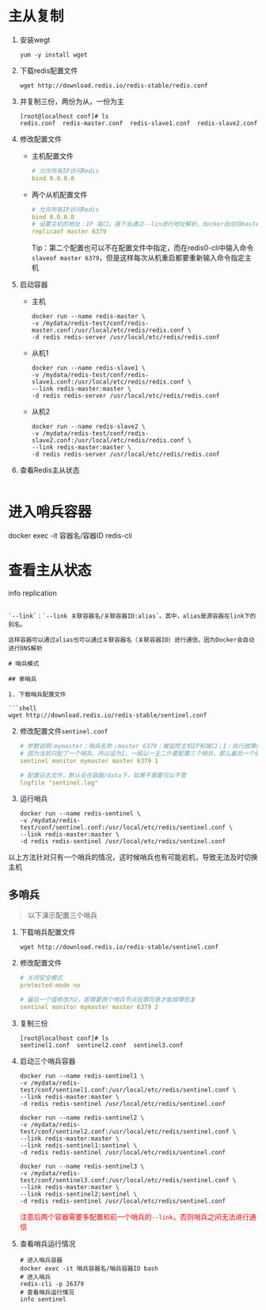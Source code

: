 # 主从复制

1. 安装wegt

   ```shell
   yum -y install wget
   ```

2. 下载redis配置文件

   ```shell
   wget http://download.redis.io/redis-stable/redis.conf
   ```

3. 并复制三份，两份为从，一份为主

   ```shell
   [root@localhost conf]# ls
   redis.conf  redis-master.conf  redis-slave1.conf  redis-slave2.conf
   ```

4. 修改配置文件

   - 主机配置文件

     ```yaml
     # 允许所有IP访问Redis
     bind 0.0.0.0
     ```

   - 两个从机配置文件

     ```yaml
     # 允许所有IP访问Redis
     bind 0.0.0.0
     # 设置主机的地址：IP 端口。接下去通过--lin进行地址解析，docker自动将master解析为地址
     replicaof master 6379
     ```

     Tip：第二个配置也可以不在配置文件中指定，而在redis0-cli中输入命令`slaveof master 6379`，但是这样每次从机重启都要重新输入命令指定主机

5. 启动容器

   - 主机

     ```shell
     docker run --name redis-master \
     -v /mydata/redis-test/conf/redis-master.conf:/usr/local/etc/redis/redis.conf \
     -d redis redis-server /usr/local/etc/redis/redis.conf
     ```

   - 从机1

     ```shell
     docker run --name redis-slave1 \
     -v /mydata/redis-test/conf/redis-slave1.conf:/usr/local/etc/redis/redis.conf \
     --link redis-master:master \
     -d redis redis-server /usr/local/etc/redis/redis.conf
     ```

   - 从机2

     ```shell
     docker run --name redis-slave2 \
     -v /mydata/redis-test/conf/redis-slave2.conf:/usr/local/etc/redis/redis.conf \
     --link redis-master:master \
     -d redis redis-server /usr/local/etc/redis/redis.conf
     ```

6. 查看Redis主从状态

   ```shell
# 进入哨兵容器
   docker exec -it 容器名/容器ID redis-cli
# 查看主从状态
   info replication
   ```

`--link`：`--link 关联容器名/关联容器ID:alias`。其中，alias是源容器在link下的别名。

这样容器可以通过alias也可以通过关联容器名（关联容器ID）进行通信，因为Docker会自动进行DNS解析

# 哨兵模式

## 单哨兵

1. 下载哨兵配置文件

   ```shell
   wget http://download.redis.io/redis-stable/sentinel.conf
   ```

2. 修改配置文件`sentinel.conf`

   ```yaml
   # 参数说明:mymaster：哨兵名称；master 6379：被监控主机IP和端口；1：执行故障恢复操作前至少需要几个哨兵节点同意
   # 因为当前只配了一个哨兵，所以设为1，一般以一主二仆要配置三个哨兵，那么最后一个值就配为2
   sentinel monitor mymaster master 6379 1
   
   # 配置日志文件，默认会在容器/data下，如果不需要可以不管
   logfile "sentinel.log"
   ```

3. 运行哨兵

   ```shell
   docker run --name redis-sentinel \
   -v /mydata/redis-test/conf/sentinel.conf:/usr/local/etc/redis/sentinel.conf \
   --link redis-master:master \
   -d redis redis-sentinel /usr/local/etc/redis/sentinel.conf
   ```

以上方法针对只有一个哨兵的情况，这时候哨兵也有可能宕机，导致无法及时切换主机

## 多哨兵

> 以下演示配置三个哨兵

1. 下载哨兵配置文件

   ```shell
   wget http://download.redis.io/redis-stable/sentinel.conf
   ```

2. 修改配置文件

   ```yaml
   # 关闭安全模式
   protected-mode no
   
   # 最后一个值修改为2，即需要两个哨兵节点投票同意才能故障恢复
   sentinel monitor mymaster master 6379 2
   ```

3. 复制三份

   ```shell
   [root@localhost conf]# ls
   sentinel1.conf  sentinel2.conf  sentinel3.conf
   ```

4. 启动三个哨兵容器

   ```shell
   docker run --name redis-sentinel1 \
   -v /mydata/redis-test/conf/sentinel1.conf:/usr/local/etc/redis/sentinel.conf \
   --link redis-master:master \
   -d redis redis-sentinel /usr/local/etc/redis/sentinel.conf
   ```

   ```shell
   docker run --name redis-sentinel2 \
   -v /mydata/redis-test/conf/sentinel2.conf:/usr/local/etc/redis/sentinel.conf \
   --link redis-master:master \
   --link redis-sentinel1:sentinel \
   -d redis redis-sentinel /usr/local/etc/redis/sentinel.conf
   ```

   ```shell
   docker run --name redis-sentinel3 \
   -v /mydata/redis-test/conf/sentinel3.conf:/usr/local/etc/redis/sentinel.conf \
   --link redis-master:master \
   --link redis-sentinel2:sentinel \
   -d redis redis-sentinel /usr/local/etc/redis/sentinel.conf
   ```

   <font color=red>注意后两个容器需要多配置和前一个哨兵的`--link`，否则哨兵之间无法进行通信</font>

5. 查看哨兵运行情况

   ```shell
   # 进入哨兵容器
   docker exec -it 哨兵容器名/哨兵容器ID bash
   # 进入哨兵
   redis-cli -p 26379
   # 查看哨兵运行情况
   info sentinel
   ```

   



